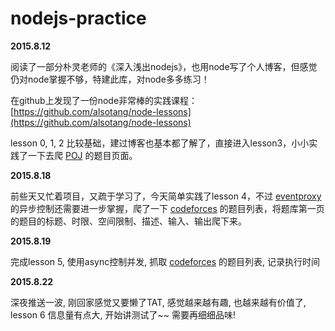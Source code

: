 # nodejs-practice

**2015.8.12**

阅读了一部分朴灵老师的《深入浅出nodejs》，也用node写了个人博客，但感觉仍对node掌握不够，特建此库，对node多多练习！

在github上发现了一份node非常棒的实践课程：[https://github.com/alsotang/node-lessons](https://github.com/alsotang/node-lessons)

lesson 0, 1, 2 比较基础，建过博客也基本都了解了，直接进入lesson3，小小实践了一下去爬 [POJ](http://poj.org/) 的题目页面。

**2015.8.18**

前些天又忙着项目，又疏于学习了，今天简单实践了lesson 4，不过 [eventproxy](https://github.com/JacksonTian/eventproxy) 的异步控制还需要进一步掌握，爬了一下 [codeforces](http://codeforces.com/) 的题目列表，将题库第一页的题目的标题、时限、空间限制、描述、输入、输出爬下来。

**2015.8.19**

完成lesson 5, 使用async控制并发, 抓取 [codeforces](http://codeforces.com/) 的题目列表, 记录执行时间

**2015.8.22**

深夜推送一波, 刚回家感觉又要懒了TAT, 感觉越来越有趣, 也越来越有价值了, lesson 6 信息量有点大, 开始讲测试了~~ 需要再细细品味!
